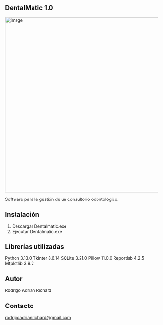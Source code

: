 DentalMatic 1.0
---------------------------------------------------------------
<img width="2880" height="576" alt="image" src="https://github.com/user-attachments/assets/0ec1f38e-d0f3-4b78-bc9a-bc2c511e3c3a" />

Software para la gestión de un consultorio odontológico.


Instalación
----------------------------------------
1. Descargar Dentalmatic.exe
2. Ejecutar Dentalmatic.exe


Librerías utilizadas
---------------------------
Python 3.13.0
Tkinter 8.6.14
SQLite 3.21.0
Pillow 11.0.0
Reportlab 4.2.5
Mtplotlib 3.9.2

Autor
-------------------------------
Rodrigo Adrián Richard

Contacto
-----------------------------
rodrigoadrianrichard@gmail.com
